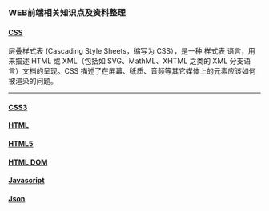### WEB前端相关知识点及资料整理
#### [CSS][3] 
[3]:https://github.com/Weitians/notes/blob/master/CSS.md
 <span style="font-size:5px color:red">层叠样式表 (Cascading Style Sheets，缩写为 CSS），是一种 样式表 语言，用来描述 HTML 或 XML（包括如 SVG、MathML、XHTML 之类的 XML 分支语言）文档的呈现。CSS 描述了在屏幕、纸质、音频等其它媒体上的元素应该如何被渲染的问题。<span>
<hr/>

#### [CSS3][4]
[4]:https://github.com/Weitians/notes/blob/master/CSS3.md

#### [HTML][1]
[1]:https://github.com/Weitians/notes/blob/master/HTML.md

#### [HTML5][2]
[2]:https://github.com/Weitians/notes/blob/master/HTML5.md

#### [HTML DOM][5]
[5]:https://github.com/Weitians/notes/blob/master/HTML%20DOM.md

#### [Javascript][6]
[6]:https://github.com/Weitians/notes/blob/master/Javascript.md

#### [Json][7]
[7]:https://github.com/Weitians/notes/blob/master/Json.md
